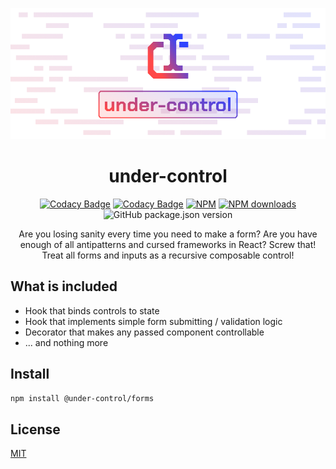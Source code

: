 <p align='center'>
  <picture>
    <source media='(prefers-color-scheme: dark)' srcset='assets/social/under-control-banner.png'>
    <img src='assets/social/under-control-banner.png' alt='Banner'>
  </picture>

  <h1 align='center'>under-control</h1>
</p>

<div align='center'>

[![Codacy Badge](https://app.codacy.com/project/badge/Coverage/00361e89d67049baa02723ee0e818ed0?style=for-the-badge)](https://www.codacy.com/gh/Mati365/under-control/dashboard?utm_source=github.com&utm_medium=referral&utm_content=Mati365/under-control&utm_campaign=Badge_Coverage)
[![Codacy Badge](https://app.codacy.com/project/badge/Grade/00361e89d67049baa02723ee0e818ed0)](https://www.codacy.com/gh/Mati365/under-control/dashboard?utm_source=github.com&utm_medium=referral&utm_content=Mati365/under-control&utm_campaign=Badge_Grade)
[![NPM](https://img.shields.io/npm/l/under-control?style=flat)](LICENSE)
[![NPM downloads](https://img.shields.io/npm/dm/under-control?style=flat&label=NPM)](https://www.npmjs.com/package/under-control)
![GitHub package.json version](https://img.shields.io/github/package-json/v/Mati365/under-control?style=flat)

</div>

<p align='center'>
  Are you losing sanity every time you need to make a form? Are you have enough of all antipatterns and cursed frameworks in React? Screw that! Treat all forms and inputs as a recursive composable control!
</p>

## What is included

- Hook that binds controls to state
- Hook that implements simple form submitting / validation logic
- Decorator that makes any passed component controllable
- ... and nothing more

## Install

```bash
npm install @under-control/forms
```

## License

[MIT](LICENSE)
